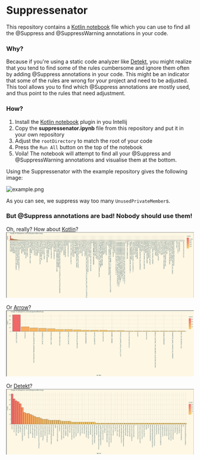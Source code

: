 # Suppressenator

This repository contains a [Kotlin notebook](https://blog.jetbrains.com/kotlin/2023/07/introducing-kotlin-notebook/) 
file which you can use to find all the @Suppress and @SuppressWarning annotations in your code.   

### Why?
Because if you're using a static code analyzer like [Detekt](https://github.com/detekt/detekt), you might realize that 
you tend to find some of the rules cumbersome and ignore them often by adding @Suppress annotations in your code. 
This might be an indicator that some of the rules are wrong for your project and need to be adjusted. This tool allows 
you to find which @Suppress annotations are mostly used, and thus point to the rules that need adjustment.

### How?
1. Install the [Kotlin notebook](https://plugins.jetbrains.com/plugin/16340-kotlin-notebook) plugin in you Intellij
2. Copy the **suppressenator.ipynb** file from this repository and put it in your own repository
3. Adjust the `rootDirectory` to match the root of your code
4. Press the `Run All` button on the top of the notebook 
5. Voila! The notebook will attempt to find all your @Suppress and @SuppressWarning annotations and visualise them at
the bottom.

Using the Suppressenator with the example repository gives the following image: 

![example.png](..%2F..%2FDesktop%2Fexample.png)

As you can see, we suppress way too many `UnusedPrivateMember`s.

### But @Suppress annotations are bad! Nobody should use them!
Oh, really? How about [Kotlin](https://github.com/JetBrains/kotlin)?
![kotlin.png](kotlin.png)

Or [Arrow](https://github.com/arrow-kt/arrow)?
![arrow.png](arrow.png)

Or [Detekt](https://github.com/detekt/detekt)?
![detekt.png](detekt.png)
